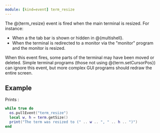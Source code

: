 ```yaml
---
module: [kind=event] term_resize
---
```


The @{term_resize} event is fired when the main terminal is resized. For instance:
 - When a the tab bar is shown or hidden in @{multishell}.
 - When the terminal is redirected to a monitor via the "monitor" program and the monitor is resized.

When this event fires, some parts of the terminal may have been moved or deleted. Simple terminal programs (those
not using @{term.setCursorPos}) can ignore this event, but more complex GUI programs should redraw the entire screen.

## Example
Prints :
```lua
while true do
  os.pullEvent("term_resize")
  local w, h = term.getSize()
  print("The term was resized to (" .. w .. ", " .. h .. ")")
end
```
